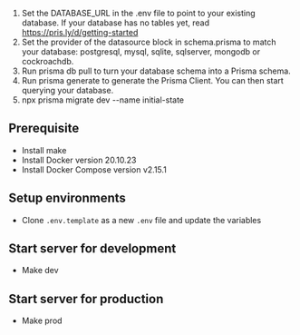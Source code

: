 1. Set the DATABASE_URL in the .env file to point to your existing database. If your database has no tables yet, read https://pris.ly/d/getting-started
2. Set the provider of the datasource block in schema.prisma to match your database: postgresql, mysql, sqlite, sqlserver, mongodb or cockroachdb.
3. Run prisma db pull to turn your database schema into a Prisma schema.
4. Run prisma generate to generate the Prisma Client. You can then start querying your database.
5. npx prisma migrate dev --name initial-state

## Prerequisite

- Install make
- Install Docker version 20.10.23
- Install Docker Compose version v2.15.1

## Setup environments

- Clone `.env.template` as a new `.env` file and update the variables

## Start server for development

- Make dev

## Start server for production

- Make prod
